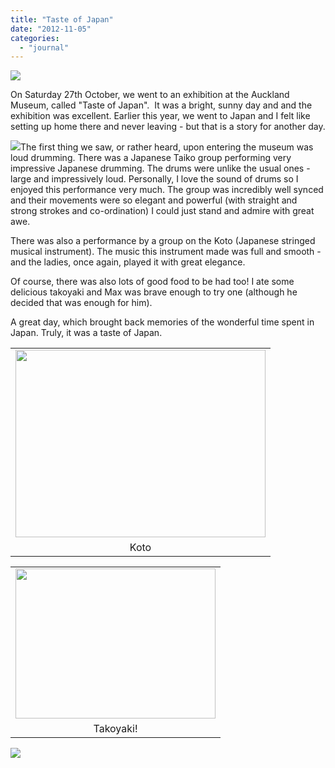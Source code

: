 ```yaml
---
title: "Taste of Japan"
date: "2012-11-05"
categories: 
  - "journal"
---
```


[](https://shalveena.files.wordpress.com/2012/11/880c0-img_0638.jpg)

[![](https://shalveena.files.wordpress.com/2012/11/12039-img_0626.jpg?w=300)](https://shalveena.files.wordpress.com/2012/11/12039-img_0626.jpg)

On Saturday 27th October, we went to an exhibition at the Auckland Museum, called "Taste of Japan".  It was a bright, sunny day and and the exhibition was excellent. Earlier this year, we went to Japan and I felt like setting up home there and never leaving - but that is a story for another day.

[![](https://shalveena.files.wordpress.com/2012/11/5adf3-img_0631.jpg?w=300)](https://shalveena.files.wordpress.com/2012/11/5adf3-img_0631.jpg)The first thing we saw, or rather heard, upon entering the museum was loud drumming. There was a Japanese Taiko group performing very impressive Japanese drumming. The drums were unlike the usual ones - large and impressively loud. Personally, I love the sound of drums so I enjoyed this performance very much. The group was incredibly well synced and their movements were so elegant and powerful (with straight and strong strokes and co-ordination) I could just stand and admire with great awe.

There was also a performance by a group on the Koto (Japanese stringed musical instrument). The music this instrument made was full and smooth - and the ladies, once again, played it with great elegance.

Of course, there was also lots of good food to be had too! I ate some delicious takoyaki and Max was brave enough to try one (although he decided that was enough for him).

A great day, which brought back memories of the wonderful time spent in Japan. Truly, it was a taste of Japan.[](https://shalveena.files.wordpress.com/2012/11/880c0-img_0638.jpg)

<table class="tr-caption-container" style="margin-left:auto;margin-right:auto;text-align:center;" cellspacing="0" cellpadding="0" align="center"><tbody><tr><td style="text-align:center;"><a style="margin-left:auto;margin-right:auto;" href="https://shalveena.files.wordpress.com/2012/11/db8af-img_0634.jpg"><img src="https://shalveena.files.wordpress.com/2012/11/db8af-img_0634.jpg?w=300" width="400" height="300" border="0"></a></td></tr><tr><td class="tr-caption" style="text-align:center;">Koto</td></tr></tbody></table>

<table class="tr-caption-container" style="margin-left:auto;margin-right:auto;text-align:center;" cellspacing="0" cellpadding="0" align="center"><tbody><tr><td style="text-align:center;"><a style="margin-left:auto;margin-right:auto;" href="https://shalveena.files.wordpress.com/2012/11/e16c1-img_0643.jpg"><img src="https://shalveena.files.wordpress.com/2012/11/e16c1-img_0643.jpg?w=300" width="320" height="240" border="0"></a></td></tr><tr><td class="tr-caption" style="text-align:center;">Takoyaki!</td></tr></tbody></table>

[![](https://shalveena.files.wordpress.com/2012/11/880c0-img_0638.jpg?w=300)](https://shalveena.files.wordpress.com/2012/11/880c0-img_0638.jpg)
